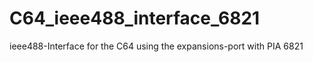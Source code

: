 # C64_ieee488_interface_6821

ieee488-Interface for the C64 using the expansions-port with PIA 6821
